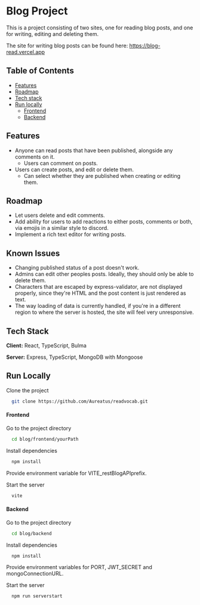 
# Blog Project
This is a project consisting of two sites, one for reading blog posts, and one for writing, editing and deleting them.

The site for writing blog posts can be found here: https://blog-read.vercel.app

## Table of Contents
* [Features](#features)
* [Roadmap](#roadmap)
* [Tech stack](#tech-stack)
* [Run locally](#run-locally)
  * [Frontend](#frontend)
  * [Backend](#backend)



## Features
- Anyone can read posts that have been published, alongside any comments on it.
  - Users can comment on posts.
- Users can create posts, and edit or delete them.
  - Can select whether they are published when creating or editing them.

## Roadmap

- Let users delete and edit comments.
- Add ability for users to add reactions to either posts, comments or both, via emojis in a similar style to discord.
- Implement a rich text editor for writing posts.

## Known Issues

- Changing published status of a post doesn't work.
- Admins can edit other peoples posts. Ideally, they should only be able to delete them.
- Characters that are escaped by express-validator, are not displayed properly, since they're HTML and the post content is just rendered as text.
- The way loading of data is currently handled, if you're in a different region to where the server is hosted, the site will feel very unresponsive.

## Tech Stack

**Client:** React, TypeScript, Bulma

**Server:** Express, TypeScript, MongoDB with Mongoose


## Run Locally

Clone the project

```bash
  git clone https://github.com/Aureatus/readvocab.git
```

#### Frontend
Go to the project directory

```bash
  cd blog/frontend/yourPath
```

Install dependencies

```bash
  npm install
```

Provide environment variable for VITE_restBlogAPIprefix.

Start the server

```bash
  vite
```

#### Backend
Go to the project directory

```bash
  cd blog/backend
```

Install dependencies

```bash
  npm install
```

Provide environment variables for PORT, JWT_SECRET and mongoConnectionURL.

Start the server

```bash
  npm run serverstart
```
